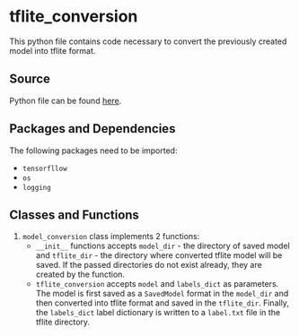 # tflite_conversion
This python file contains code necessary to convert the previously created model into tflite format.

## Source
Python file can be found [here](https://github.com/Future-AI-Laboratory/vision-api/blob/review_sayan/Utilities/tflite_conversion.py).

## Packages and Dependencies
The following packages need to be imported:
+ `tensorfllow`
+ `os`
+ `logging`

## Classes and Functions
1. `model_conversion` class implements 2 functions:
    + `__init__` functions accepts `model_dir` - the directory of saved model and `tflite_dir` - the directory where converted tflite model will be saved. If the passed directories do not exist already, they are created by the function.
    + `tflite_conversion` accepts `model` and `labels_dict` as parameters. The model is first saved as a `SavedModel` format in the `model_dir` and then converted into tflite format and saved in the `tflite_dir`. Finally, the `labels_dict` label dictionary is written to a `label.txt` file in the tflite directory.
